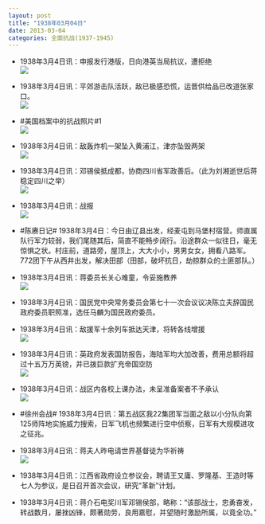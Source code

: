 ```yaml
---
layout: post
title: "1938年03月04日"
date: 2013-03-04
categories: 全面抗战(1937-1945)
---
```


<meta name="referrer" content="no-referrer" />

- 1938年3月4日讯：申报发行港版，日向港英当局抗议，遭拒绝 <br/><img src="https://ww3.sinaimg.cn/large/aca367d8jw1e2e556uetmj.jpg" />

- 1938年3月4日讯：平郊游击队活跃，敌已极感恐慌，运晋供给品已改道张家口。 <br/><img src="https://ww3.sinaimg.cn/large/aca367d8jw1e2e3esgu14j.jpg" />

- #美国档案中的抗战照片#1 <br/><img src="https://ww2.sinaimg.cn/large/aca367d8jw1e2e2b6aaraj.jpg" />

- 1938年3月4日讯：敌轰炸机一架坠入黄浦江，津亦坠毁两架 <br/><img src="https://ww1.sinaimg.cn/large/aca367d8jw1e2e1oc3veoj.jpg" />

- 1938年3月4日讯：邓锡侯抵成都，协商四川省军政善后。（此为刘湘逝世后蒋稳定四川之举） <br/><img src="https://ww2.sinaimg.cn/large/aca367d8jw1e2dzxykzovj.jpg" />

- 1938年3月4日讯：战报 <br/><img src="https://ww2.sinaimg.cn/large/aca367d8jw1e2duqp1izqj.jpg" />

- #陈赓日记# 1938年3月4日：今日由辽县出发，经麦屯到马堡村宿营。师直属队行军力较弱，我们尾随其后，简直不能畅步阔行。沿途群众一似往日，毫无惊惧之状。村庄前，道路旁，屋顶上，大大小小，男男女女，拥看八路军。772团下午从西井出发，解决田部（田部，破坏抗日，劫掠群众的土匪部队。） 

- 1938年3月4日讯：蒋委员长关心难童，令妥施教养 <br/><img src="https://ww3.sinaimg.cn/large/aca367d8jw1e2dmslq6bej.jpg" />

- 1938年3月4日讯：国民党中央常务委员会第七十一次会议议决陈立夫辞国民政府委员职照准，选任马麟为国民政府委员。 

- 1938年3月4日讯：敌援军十余列车抵达天津，将转各线增援 <br/><img src="https://ww2.sinaimg.cn/large/aca367d8jw1e2dkc1403hj.jpg" />

- 1938年3月4日讯：英政府发表国防报告，海陆军均大加改善，费用总额将超过十五万万英镑，并已拨巨款扩充帝国空防 <br/><img src="https://ww3.sinaimg.cn/large/aca367d8jw1e2dilo5y6lj.jpg" />

- 1938年3月4日讯：战区内各校上课办法，未呈准备案者不予承认 <br/><img src="https://ww3.sinaimg.cn/large/aca367d8jw1e2dhla9pcnj.jpg" />

- #徐州会战# 1938年3月4日讯：第五战区我22集团军当面之敌以小分队向第125师阵地实施威力搜索，日军飞机也频繁进行空中侦察，日军有大规模进攻之征兆。 

- 1938年3月4日讯：蒋夫人昨电请世界基督徒为华祈祷 <br/><img src="https://ww1.sinaimg.cn/large/aca367d8jw1e2dfv44hxjj.jpg" />

- 1938年3月4日讯：江西省政府设立参议会，聘请王又庸、罗隆基、王造时等七人为参议，是日召开首次会议，研究“革新”计划。 

- 1938年3月4日讯：蒋介石电奖川军邓锡侯部，略称：“该部战士，忠勇奋发，转战数月，屡挫凶锋，颇著勋劳，良用嘉慰，并望随时激励所属，以竟全功。” 

